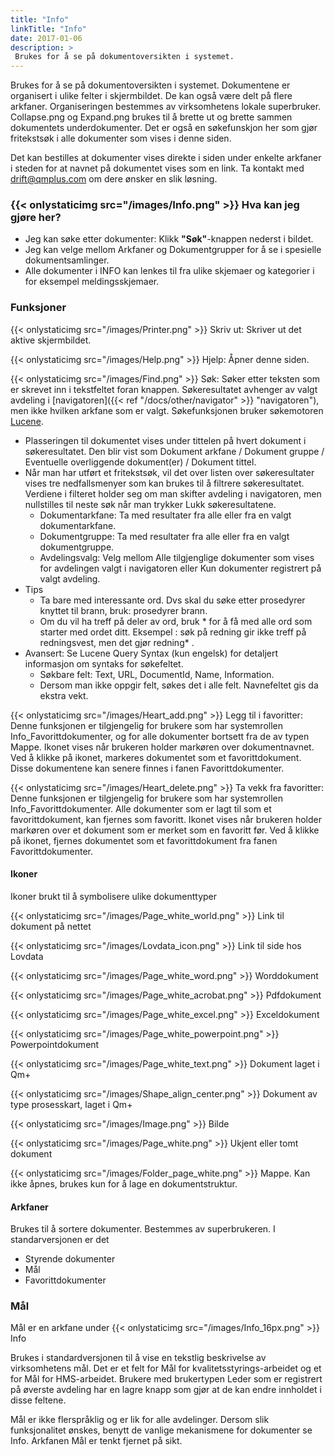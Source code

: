 ```yaml
---
title: "Info"
linkTitle: "Info"
date: 2017-01-06
description: >
 Brukes for å se på dokumentoversikten i systemet.
---
```

Brukes for å se på dokumentoversikten i systemet. Dokumentene er organisert i ulike felter i skjermbildet. De kan også være delt på flere arkfaner. Organiseringen bestemmes av virksomhetens lokale superbruker. Collapse.png og Expand.png brukes til å brette ut og brette sammen dokumentets underdokumenter. Det er også en søkefunskjon her som gjør fritekstsøk i alle dokumenter som vises i denne siden.

Det kan bestilles at dokumenter vises direkte i siden under enkelte arkfaner i steden for at navnet på dokumentet vises som en link. Ta kontakt med drift@qmplus.com om dere ønsker en slik løsning.

### {{< onlystaticimg src="/images/Info.png" >}} Hva kan jeg gjøre her?
* Jeg kan søke etter dokumenter: Klikk **"Søk"**-knappen nederst i bildet.
* Jeg kan velge mellom Arkfaner og Dokumentgrupper for å se i spesielle dokumentsamlinger.
* Alle dokumenter i INFO kan lenkes til fra ulike skjemaer og kategorier i for eksempel meldingsskjemaer.

### Funksjoner

{{< onlystaticimg src="/images/Printer.png" >}} Skriv ut: Skriver ut det aktive skjermbildet.

{{< onlystaticimg src="/images/Help.png" >}} Hjelp: Åpner denne siden.

{{< onlystaticimg src="/images/Find.png" >}} Søk: Søker etter teksten som er skrevet inn i tekstfeltet foran knappen. Søkeresultatet avhenger av valgt avdeling i [navigatoren]({{< ref "/docs/other/navigator" >}} "navigatoren"), men ikke hvilken arkfane som er valgt. Søkefunksjonen bruker søkemotoren [Lucene](http://lucene.apache.org/core/).

- Plasseringen til dokumentet vises under tittelen på hvert dokument i søkeresultatet. Den blir vist som Dokument arkfane / Dokument gruppe / Eventuelle overliggende dokument(er) / Dokument tittel.
- Når man har utført et fritekstsøk, vil det over listen over søkeresultater vises tre nedfallsmenyer som kan brukes til å filtrere søkeresultatet. Verdiene i filteret holder seg om man skifter avdeling i navigatoren, men nullstilles til neste søk når man trykker Lukk søkeresultatene.
  - Dokumentarkfane: Ta med resultater fra alle eller fra en valgt dokumentarkfane.
  - Dokumentgruppe: Ta med resultater fra alle eller fra en valgt dokumentgruppe.
  - Avdelingsvalg: Velg mellom Alle tilgjenglige dokumenter som vises for avdelingen valgt i navigatoren eller Kun dokumenter registrert på valgt avdeling.
- Tips
  - Ta bare med interessante ord. Dvs skal du søke etter prosedyrer knyttet til brann, bruk: prosedyrer brann.
  - Om du vil ha treff på deler av ord, bruk * for å få med alle ord som starter med ordet ditt. Eksempel : søk på redning gir ikke treff på redningsvest, men det gjør redning* .
- Avansert: Se Lucene Query Syntax (kun engelsk) for detaljert informasjon om syntaks for søkefeltet.
  - Søkbare felt: Text, URL, DocumentId, Name, Information.
  - Dersom man ikke oppgir felt, søkes det i alle felt. Navnefeltet gis da ekstra vekt.

{{< onlystaticimg src="/images/Heart_add.png" >}} Legg til i favoritter: Denne funksjonen er tilgjengelig for brukere som har systemrollen Info_Favorittdokumenter, og for alle dokumenter bortsett fra de av typen Mappe. Ikonet vises når brukeren holder markøren over dokumentnavnet. Ved å klikke på ikonet, markeres dokumentet som et favorittdokument. Disse dokumentene kan senere finnes i fanen Favorittdokumenter.

{{< onlystaticimg src="/images/Heart_delete.png" >}} Ta vekk fra favoritter: Denne funksjonen er tilgjengelig for brukere som har systemrollen Info_Favorittdokumenter. Alle dokumenter som er lagt til som et favorittdokument, kan fjernes som favoritt. Ikonet vises når brukeren holder markøren over et dokument som er merket som en favoritt før. Ved å klikke på ikonet, fjernes dokumentet som et favorittdokument fra fanen Favorittdokumenter.

#### Ikoner
Ikoner brukt til å symbolisere ulike dokumenttyper

{{< onlystaticimg src="/images/Page_white_world.png" >}} Link til dokument på nettet

{{< onlystaticimg src="/images/Lovdata_icon.png" >}} Link til side hos Lovdata

{{< onlystaticimg src="/images/Page_white_word.png" >}} Worddokument

{{< onlystaticimg src="/images/Page_white_acrobat.png" >}} Pdfdokument

{{< onlystaticimg src="/images/Page_white_excel.png" >}} Exceldokument

{{< onlystaticimg src="/images/Page_white_powerpoint.png" >}} Powerpointdokument

{{< onlystaticimg src="/images/Page_white_text.png" >}} Dokument laget i Qm+

{{< onlystaticimg src="/images/Shape_align_center.png" >}} Dokument av type prosesskart, laget i Qm+

{{< onlystaticimg src="/images/Image.png" >}} Bilde

{{< onlystaticimg src="/images/Page_white.png" >}} Ukjent eller tomt dokument

{{< onlystaticimg src="/images/Folder_page_white.png" >}} Mappe. Kan ikke åpnes, brukes kun for å lage en dokumentstruktur.

#### Arkfaner
Brukes til å sortere dokumenter. Bestemmes av superbrukeren. I standarversjonen er det

- Styrende dokumenter
- Mål
- Favorittdokumenter

### Mål
Mål er en arkfane under {{< onlystaticimg src="/images/Info_16px.png" >}} Info

Brukes i standardversjonen til å vise en tekstlig beskrivelse av virksomhetens mål. Det er et felt for Mål for kvalitetsstyrings-arbeidet og et for Mål for HMS-arbeidet. Brukere med brukertypen Leder som er registrert på øverste avdeling har en lagre knapp som gjør at de kan endre innholdet i disse feltene.

Mål er ikke flerspråklig og er lik for alle avdelinger. Dersom slik funksjonalitet ønskes, benytt de vanlige mekanismene for dokumenter se Info. Arkfanen Mål er tenkt fjernet på sikt. 
